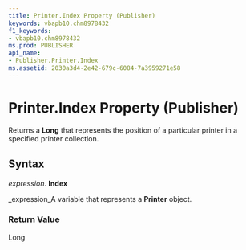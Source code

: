 ```yaml
---
title: Printer.Index Property (Publisher)
keywords: vbapb10.chm8978432
f1_keywords:
- vbapb10.chm8978432
ms.prod: PUBLISHER
api_name:
- Publisher.Printer.Index
ms.assetid: 2030a3d4-2e42-679c-6084-7a3959271e58
---
```



# Printer.Index Property (Publisher)

Returns a  **Long** that represents the position of a particular printer in a specified printer collection.


## Syntax

 _expression_. **Index**

 _expression_A variable that represents a  **Printer** object.


### Return Value

Long


